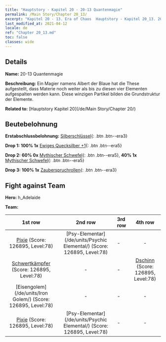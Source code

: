 ```yaml
---
title: "Hauptstory - Kapitel 20 - 20-13 Quantenmagie"
permalink: /Main Story/Chapter 20_13/
excerpt: "Kapitel 20 - 13. Era of Chaos  Hauptstory - Kapitel 20_13. 20-13 Quantenmagie"
last_modified_at: 2021-04-12
locale: de
ref: "Chapter 20_13.md"
toc: false
classes: wide
---
```


## Details

 **Name:** 20-13 Quantenmagie

 **Beschreibung:** Ein Magier namens Albert der Blaue hat die These aufgestellt, dass Materie noch weiter als bis zu diesen vier Elementen aufgespalten werden kann. Diese winzigen Partikel bilden die Grundstruktur der Elemente.

 **Related to:** [Hauptstory Kapitel 20](/de/Main Story/Chapter 20/)

## Beutebelohnung

 **Erstabschlussbelohnung:** [Silberschlüssel](/de/Items/con_693/){: .btn .btn--era3}

 **Drop 1:** **100% 1x** [Ewiges Quecksilber +1](/de/Items/mat_70/){: .btn .btn--era5}

 **Drop 2:** **60% 0x** [Mythischer Schwefel](/de/Items/mat_64/){: .btn .btn--era5}, **40% 1x** [Mythischer Schwefel](/de/Items/mat_64/){: .btn .btn--era5}

 **Drop 3:** **100% 1x** [Zauberspruchrollen](/de/Items/con_694/){: .btn .btn--era3}


## Fight against Team
 **Hero:** h_Adelaide

 **Team:**


  | 1st row | 2nd row | 3rd row | 4th row |
  |:----:|:----:|:----|:----:|
  | [Pixie](/de/units/Sprite/) (Score: 126895, Level:78)  | [Psy-Elementar](/de/units/Psychic Elemental/) (Score: 126895, Level:78)  | - | - |
  | [Schwertkämpfer](/de/units/Swordsman/) (Score: 126895, Level:78)  | - | - | [Dschinn](/de/units/Genie/) (Score: 126895, Level:78)  |
  | [Eisengolem](/de/units/Iron Golem/) (Score: 126895, Level:78)  | - | - | - |
  | [Pixie](/de/units/Sprite/) (Score: 126895, Level:78)  | [Psy-Elementar](/de/units/Psychic Elemental/) (Score: 126895, Level:78)  | - | - |


